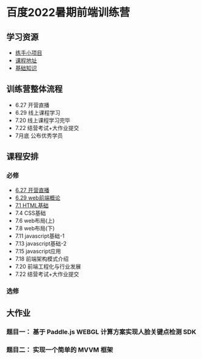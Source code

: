 # 百度2022暑期前端训练营

## 学习资源
* [练手小项目](https://github.com/webmooc/webmooc-practice)
* [课程地址](http://bit.baidu.com/index?column=1)
* [基础知识](https://developer.mozilla.org/zh-CN/docs/Learn/Getting_started_with_the_web)

## 训练营整体流程
* 6.27 开营直播
* 6.29 线上课程学习
* 7.20 线上课程学习完毕
* 7.22 结营考试+大作业提交
* 7月底 公布优秀学员

## 课程安排

### 必修

* [6.27 开营直播](/coding/javascript/baidu-summer-2022/)
* [6.29 web前端概论](/coding/javascript/baidu-summer-2022/day-6-29/)
* [7.1 HTML基础](/coding/javascript/baidu-summer-2022/day-7-01/)
* 7.4 CSS基础
* 7.6 web布局(上)
* 7.8 web布局(下)
* 7.11 javascript基础-1
* 7.13 javascript基础-2
* 7.15 javascript应用
* 7.18 前端架构模式介绍
* 7.20 前端工程化与行业发展
* 7.22 结营考试+大作业提交

### 选修


## 大作业

### 题目一： 基于 Paddle.js WEBGL 计算方案实现人脸关键点检测 SDK

### 题目二： 实现一个简单的 MVVM 框架



